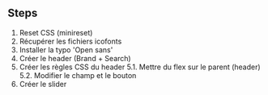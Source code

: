 ## Steps

1. Reset CSS (minireset)
2. Récupérer les fichiers icofonts
3. Installer la typo 'Open sans'
4. Créer le header (Brand + Search)
5. Créer les règles CSS du header
   5.1. Mettre du flex sur le parent (header)
   5.2. Modifier le champ et le bouton
6. Créer le slider
